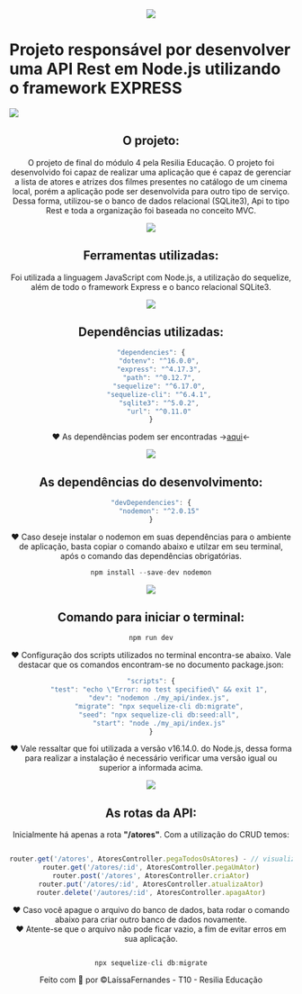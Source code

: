 
<center><img src="https://img.icons8.com/ios-filled/50/000000/clapperboard.png"/> </center>
<h1> Projeto responsável por desenvolver uma API Rest em Node.js utilizando o framework EXPRESS </h1>

<img src="https://img.icons8.com/color/48/000000/expand-arrow--v1.png"/> <center><h2>O projeto:</h2>

<p> O projeto de final do módulo 4 pela Resilia Educação. O projeto foi desenvolvido foi capaz de realizar uma aplicação que é capaz de gerenciar a lista de atores e atrizes dos filmes presentes no catálogo de um cinema local, porém a aplicação pode ser desenvolvida para outro tipo de serviço. 
Dessa forma, utilizou-se o banco de dados relacional (SQLite3), Api to tipo Rest e toda a organização foi baseada no conceito MVC.</p>

<img src="https://img.icons8.com/color/48/000000/expand-arrow--v1.png"/> <center><h2>Ferramentas utilizadas:</h2>

<p> Foi utilizada a linguagem JavaScript com Node.js, a utilização do sequelize, além de todo o framework Express e o banco relacional SQLite3.

<img src="https://img.icons8.com/color/48/000000/expand-arrow--v1.png"/> <center><h2>Dependências utilizadas:</h2>

```js
"dependencies": {
    "dotenv": "^16.0.0",
    "express": "^4.17.3",
    "path": "^0.12.7",
    "sequelize": "^6.17.0",
    "sequelize-cli": "^6.4.1",
    "sqlite3": "^5.0.2",
    "url": "^0.11.0"
}
```

❤ As dependências podem ser encontradas -><a href="">aqui</a><-

<img src="https://img.icons8.com/color/48/000000/expand-arrow--v1.png"/> <center><h2>As dependências do desenvolvimento:</h2>

```js
"devDependencies": {
    "nodemon": "^2.0.15"
}
```
❤ Caso deseje instalar o nodemon em suas dependências para o ambiente de aplicação, basta copiar o comando abaixo e utilzar em seu terminal, após o comando das dependências obrigatórias.
```js
npm install --save-dev nodemon
```
<img src="https://img.icons8.com/color/48/000000/expand-arrow--v1.png"/> <center><h2>Comando para iniciar o terminal:</h2>

```js
npm run dev
```

❤ Configuração dos scripts utilizados no terminal encontra-se abaixo. Vale destacar que os comandos encontram-se no documento package.json: </p>

```js
"scripts": {
    "test": "echo \"Error: no test specified\" && exit 1",
    "dev": "nodemon ./my_api/index.js",
    "migrate": "npx sequelize-cli db:migrate",
    "seed": "npx sequelize-cli db:seed:all",
    "start": "node ./my_api/index.js"
}
```
❤  Vale ressaltar que foi utilizada a versão v16.14.0. do Node.js, dessa forma para realizar a instalação é necessário verificar uma versão igual ou superior a informada acima.


<img src="https://img.icons8.com/color/48/000000/expand-arrow--v1.png"/> <center><h2>As rotas da API:</h2>

Inicialmente há apenas a rota <b>"/atores"</b>. Com a utilização do CRUD temos:

```js

router.get('/atores', AtoresController.pegaTodosOsAtores) - // visualizar as infom. dos atores
router.get('/atores/:id', AtoresController.pegaUmAtor)
router.post('/atores', AtoresController.criaAtor)
router.put('/atores/:id', AtoresController.atualizaAtor)
router.delete('/autores/:id', AtoresController.apagaAtor)

```

❤ Caso você apague o arquivo do banco de dados, bata rodar o comando abaixo para criar outro banco de dados novamente. 
<br>
❤ Atente-se que o arquivo não pode ficar vazio, a fim de evitar erros em sua aplicação. 

```js

npx sequelize-cli db:migrate
```

Feito com 💛 por &copy;LaíssaFernandes - T10 - Resilia Educação